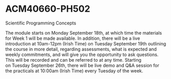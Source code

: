 # ACM40660-PH502
Scientific Programming Concepts

The module starts on Monday September 18th, at which time the materials for Week 1 will be made available. In addition, there will be a live introduction at 10am-12pm (Irish Time) on Tuesday September 19th outlining the course in more detail, regarding assessments, what is expected and weekly commitments, and will give you the opportunity to ask questions. This will be recorded and can be referred to at any time. Starting on Tuesday September 26th, there will be live demo and Q&A session for the practicals at 10:00am (Irish Time) every Tuesday of the week.

